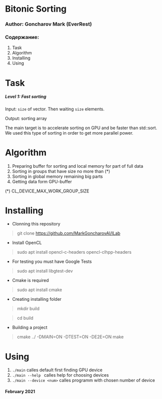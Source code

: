 # Bitonic Sorting #
### Author: Goncharov Mark (EverRest) ###

### Содержание: ###
1. Task
2. Algorithm
3. Installing
4. Using

Task
====
##### Level 1: Fast sorting

Input: ```size``` of vector. Then waiting ```size``` elements.

Output: sorting array 

The main target is to accelerate sorting on GPU and be faster than std::sort. We used this type of sorting in order to get more parallel power.

Algorithm
===========

1. Preparing buffer for sorting and local memory for part of full data
2. Sorting in groups that have size no more than (*)
3. Sorting in global memory remaining big parts 
4. Getting data form GPU-buffer

(*) CL_DEVICE_MAX_WORK_GROUP_SIZE

Installing
=========
* Clonning this repository
>git clone https://github.com/MarkGoncharovAl/ILab
* Install OpenCL
>sudo apt install opencl-c-headers opencl-clhpp-headers
* For testing you must have Google Tests
>sudo apt install libgtest-dev
* Cmake is required
>sudo apt install cmake
* Creating installing folder

>mkdir build

>cd build

* Building a project 
>cmake ../ -DMAIN=ON -DTEST=ON -DE2E=ON
>make

Using
=====
1. ```./main``` calles default first finding GPU device
2. ```./main --help ``` calles help for choosing devices
3. ```./main --device <num>``` calles programm with chosen number of device

#### February 2021
